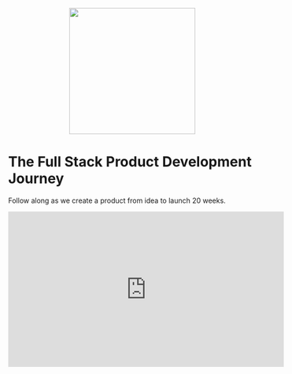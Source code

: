 <p align="center">
  <a href="https://www.youtube.com/playlist?list=PL9YBPmbctP4hSF3Runs61TGt7j1gjDj5z">
    <img height="256" src="https://cloud.githubusercontent.com/assets/1070218/25854370/6cdab1b6-34d8-11e7-92ff-3aada877f9d6.jpg">
  </a>

# The Full Stack Product Development Journey

Follow along as we create a product from idea to launch 20 weeks.


<iframe width="560" height="315" src="https://www.youtube.com/embed/videoseries?list=PL9YBPmbctP4hSF3Runs61TGt7j1gjDj5z" frameborder="0" allowfullscreen></iframe>
